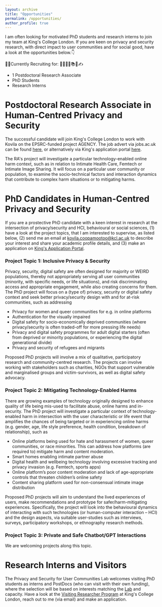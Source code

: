```yaml
---
layout: archive
title: "Opportunities"
permalink: /opportunities/
author_profile: true
---
```


I am often looking for motivated PhD students and research interns to join my team at King's College London. 
If you are keen on privacy and security research, with direct impact to user communities and for social good, have a look at the opportunities below.👇

📢🔔Currently Recruiting for: 👩‍🎓🧑‍🎓📚💼✍️
  * 1 Postdoctoral Research Associate
  * PhD Students 
  * Research Interns

# Postdoctoral Research Associate in Human-Centred Privacy and Security 
The successful candidate will join King's College London to work with Kovila on the EPSRC-funded project AGENCY.
The job advert via jobs.ac.uk can be found [here](https://www.jobs.ac.uk/job/DDM311/post-doctoral-research-associate-in-human-centred-privacy-and-security-fte-flexible), or alternatively via King's application portal [here](https://www.kcl.ac.uk/jobs/076846-post-doctoral-research-associate-in-human-centred-privacy-and-security-fte-flexible).

The RA's project will investigate a particular technology-enabled online harm context, such as in relation to Intimate Health Care, Femtech or Intimate Image Sharing. It will focus on a particular user community or population, to examine the socio-technical factors and interaction dynamics that contribute to complex harm situations or to mitigating harms.


# PhD Candidates in Human-Centred Privacy and Security 
If you are a prostective PhD candidate with a keen interest in research at the intersection of privacy/security and HCI, behavioural or social sciences, (1) have a look at the project topics, that I am interested to supervise, as listed below, (2) send me an email at kovila.coopamootoo@kcl.ac.uk to describe your interest and share your academic profile details, and (3) make an application on [King's Application Portal](https://www.kcl.ac.uk/study/postgraduate-research/how-to-apply).

### Project Topic 1: Inclusive Privacy & Security
Privacy, security, digital safety are often designed for majority or WEIRD populations, thereby not appropriately serving all user communities (minority, with specific needs, or life situations), and risk discriminating access and appropriate engagement, while also creating concerns for them. The PhD project will focus on a (type of) privacy, security or digital safety context and seek better privacy/security design with and for at-risk communities, such as addressing
  * Privacy for women and queer communities for e.g. in online platforms
  * Authentication for the visually impaired 
  * Digital safety for socio-economically deprived communities (where privacy/security is often traded-off for more pressing life needs)
  * Privacy and digital safety programmes for adult digital starters (often from deprived or minority populations, or experiencing the digital generational divide)
  * Privacy and security of refugees and migrants 

Proposed PhD projects will involve a mix of qualitative, participatory research and community-centred research. The projects can involve working with stakeholders such as charities, NGOs that support vulnerable and marginalised groups and victim-survivors, as well as digital safety advocacy.

### Project Topic 2: Mitigating Technology-Enabled Harms
There are growing examples of technology originally designed to enhance quality of life being mis-used to facilitate abuse, online harms and in-security. The PhD project will investigate a particular context of technology-enabled harm in intersection with the user characteristic or life event that amplifies the chances of being targeted or in experiencing online harms (e.g. gender, age, life style preference, health condition, breakdown of relationship), such as 
  * Online platforms being used for hate and harassment of women, queer communities, or race minorities. This can address how platforms (are required to) mitigate harm and content moderation.
  *	Smart homes enabling intimate partner abuse
  *	Digital health and wellbeing technology involving excessive tracking and privacy invasion (e.g. Femtech, sports apps)
  *	Online platform’s poor content moderation and lack of age-appropriate controls that threaten children’s online safety
  *	Content sharing platform used for non-consensual intimate image distribution

Proposed PhD projects will aim to understand the lived experiences of users, make recommendations and prototype for safer/harm-mitigating experiences. Specifically, the project will look into the behavioural dynamics of interacting with such technologies (or human-computer interaction – HCI) and the design aspects, via suitable user-studies such as interviews, surveys, participatory workshops, or ethnography research methods.

### Project Topic 3: Private and Safe Chatbot/GPT Interactions
We are welcoming projects along this topic. 

# Research Interns and Visitors
The Privacy and Security for User Communities Lab welcomes visiting PhD students as interns and PostDocs (who can visit with their own funding), where the selection will be based on interests matching the [Lab](https://kovilacoops.github.io/lab/) and capacity. 
Have a look at the [Visiting Researcher Program](https://www.kcl.ac.uk/study/visiting-research-students#:~:text=Eligibility,London%20is%20necessary%20and%20relevant) at King's College London, reach out to me (via email) and make an application.














